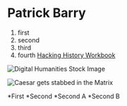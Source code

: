 # Patrick Barry

  1. first
  2. second
  3. third
  4. fourth
[Hacking History Workbook](http://hacking-history.readthedocs.io)

![Digital Humanities Stock Image](https://blogs.library.duke.edu/wp-content/uploads/2013/10/DoingDHImage.jpg)

![Caesar gets stabbed in the Matrix](img/included/caesarian_code.png)

  *First
  *Second
        *Second A
        *Second B
